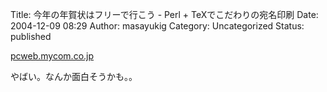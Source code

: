 Title: 今年の年賀状はフリーで行こう - Perl + TeXでこだわりの宛名印刷
Date: 2004-12-09 08:29
Author: masayukig
Category: Uncategorized
Status: published

[pcweb.mycom.co.jp](http://pcweb.mycom.co.jp/special/2004/nenga/)

やばい。なんか面白そうかも。。
